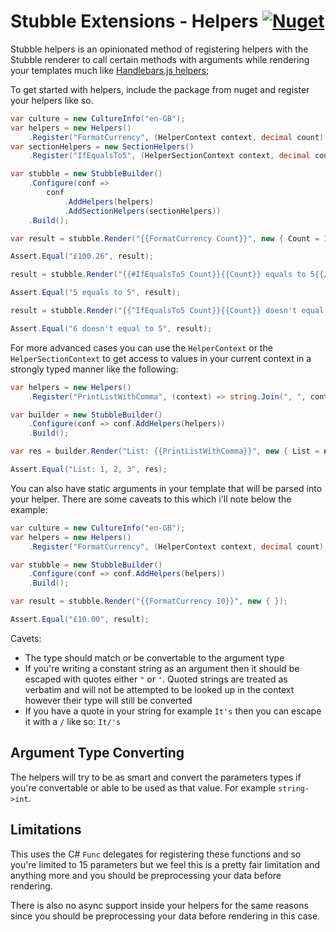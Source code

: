 # Stubble Extensions - Helpers [![Nuget](https://img.shields.io/nuget/vpre/snipervld.Stubble.Helpers.svg?label=Nuget&style=flat-square)](https://www.nuget.org/packages/snipervld.Stubble.Helpers/)


Stubble helpers is an opinionated method of registering helpers with the Stubble renderer to call certain methods with arguments while rendering your templates much like [Handlebars.js helpers](https://handlebarsjs.com/expressions.html);

To get started with helpers, include the package from nuget and register your helpers like so.
```csharp
var culture = new CultureInfo("en-GB");
var helpers = new Helpers()
    .Register("FormatCurrency", (HelperContext context, decimal count) => count.ToString("C", culture));
var sectionHelpers = new SectionHelpers()
    .Register("IfEqualsTo5", (HelperSectionContext context, decimal count) => count == 5);

var stubble = new StubbleBuilder()
    .Configure(conf =>
        conf
            .AddHelpers(helpers)
            .AddSectionHelpers(sectionHelpers))
    .Build();

var result = stubble.Render("{{FormatCurrency Count}}", new { Count = 100.26m });

Assert.Equal("£100.26", result);

result = stubble.Render("{{#IfEqualsTo5 Count}}{{Count}} equals to 5{{/IfEqualsTo5}}", new { Count = 5 });

Assert.Equal("5 equals to 5", result);

result = stubble.Render("{{^IfEqualsTo5 Count}}{{Count}} doesn't equal to 5{{/IfEqualsTo5}}", new { Count = 6 });

Assert.Equal("6 doesn't equal to 5", result);
```

For more advanced cases you can use the `HelperContext` or the `HelperSectionContext` to get access to values in your current context in a strongly typed manner like the following:
```csharp
var helpers = new Helpers()
    .Register("PrintListWithComma", (context) => string.Join(", ", context.Lookup<int[]>("List")));

var builder = new StubbleBuilder()
    .Configure(conf => conf.AddHelpers(helpers))
    .Build();

var res = builder.Render("List: {{PrintListWithComma}}", new { List = new[] { 1, 2, 3 } });

Assert.Equal("List: 1, 2, 3", res);
```

You can also have static arguments in your template that will be parsed into your helper. There are some caveats to this which i'll note below the example:
```csharp
var culture = new CultureInfo("en-GB");
var helpers = new Helpers()
    .Register("FormatCurrency", (HelperContext context, decimal count) => count.ToString("C", culture));

var stubble = new StubbleBuilder()
    .Configure(conf => conf.AddHelpers(helpers))
    .Build();

var result = stubble.Render("{{FormatCurrency 10}}", new { });

Assert.Equal("£10.00", result);
```

Cavets:
- The type should match or be convertable to the argument type
- If you're writing a constant string as an argument then it should be escaped with quotes either `"` or `'`.
Quoted strings are treated as verbatim and will not be attempted to be looked up in the context however their type will still be converted
- If you have a quote in your string for example `It's` then you can escape it with a `/` like so: `It/'s`

## Argument Type Converting
The helpers will try to be as smart and convert the parameters types if you're convertable or able to be used as that value. For example `string->int`.

## Limitations
This uses the C# `Func` delegates for registering these functions and so you're limited to 15 parameters but we feel this is a pretty fair limitation and anything more and you should be preprocessing your data before rendering.

There is also no async support inside your helpers for the same reasons since you should be preprocessing your data before rendering in this case.
